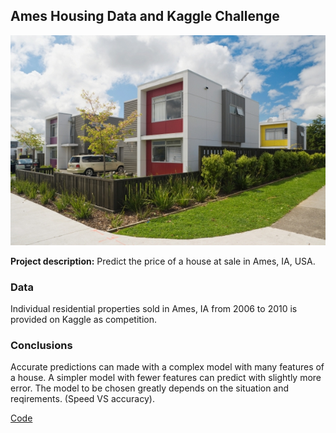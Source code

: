 ## Ames Housing Data and Kaggle Challenge 
<img src="images/house.dms?raw=true"/>

**Project description:** Predict the price of a house at sale in Ames, IA, USA. 

### Data

Individual residential properties sold in Ames, IA from 2006 to 2010 is provided on Kaggle as competition.

### Conclusions

Accurate predictions can made with a complex model with many features of a house. A simpler model with fewer features can predict with slightly more error. The model to be chosen greatly depends on the situation and reqirements. (Speed VS accuracy).


[Code](https://github.com/tayjx1987/Project-2)

